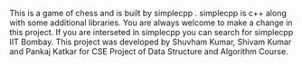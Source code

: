 
This is a game of chess and is built by simplecpp . simplecpp is c++ along with some additional libraries. You are always welcome to make a change in this project. If you are interseted in simplecpp you can search for simplecpp IIT Bombay.  This project was developed by  Shuvham Kumar, Shivam Kumar and Pankaj Katkar for CSE Project of Data Structure and Algorithm Course.
